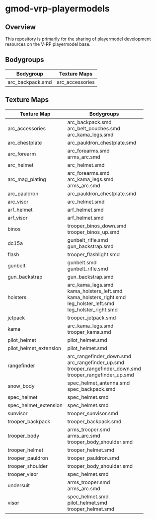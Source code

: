 # gmod-vrp-playermodels
## Overview
This repository is primarily for the sharing of playermodel development resources on the V-RP playermodel base.

## Bodygroups
|   Bodygroup           |   Texture Maps                                                            |
|-----------------------|---------------------------------------------------------------------------|
|   arc_backpack.smd    |   arc_accessories

## Texture Maps
|   Texture Map         |   Bodygroups                                                              |
|-----------------------|---------------------------------------------------------------------------|
|   arc_accessories         |   arc_backpack.smd<br>arc_belt_pouches.smd<br>arc_kama_legs.smd
|   arc_chestplate          |   arc_pauldron_chestplate.smd
|   arc_forearm             |   arc_forearms.smd<br>arms_arc.smd
|   arc_helmet              |   arc_helmet.smd
|   arc_mag_plating         |   arc_forearms.smd<br>arc_kama_legs.smd<br>arms_arc.smd
|   arc_pauldron            |   arc_pauldron_chestplate.smd
|   arc_visor               |   arc_helmet.smd
|   arf_helmet              |   arf_helmet.smd
|   arf_visor               |   arf_helmet.smd
|   binos                   |   trooper_binos_down.smd<br>trooper_binos_up.smd
|   dc15a                   |   gunbelt_rifle.smd<br>gun_backstrap.smd
|   flash                   |   trooper_flashlight.smd
|   gunbelt                 |   gunbelt.smd<br>gunbelt_rifle.smd
|   gun_backstrap           |   gun_backstrap.smd
|   holsters                |   arc_kama_legs.smd<br>kama_holsters_left.smd<br>kama_holsters_right.smd<br>leg_holster_left.smd<br>leg_holster_right.smd
|   jetpack                 |   trooper_jetpack.smd
|   kama                    |   arc_kama_legs.smd<br>trooper_kama.smd
|   pilot_helmet            |   pilot_helmet.smd
|   pilot_helmet_extension  |   pilot_helmet.smd
|   rangefinder             |   arc_rangefinder_down.smd<br>arc_rangefinder_up.smd<br>trooper_rangefinder_down.smd<br>trooper_rangefinder_up.smd
|   snow_body               |   spec_helmet_antenna.smd<br>spec_backpack.smd
|   spec_helmet             |   spec_helmet.smd
|   spec_helmet_extension        |   spec_helmet.smd
|   sunvisor                |   trooper_sunvisor.smd
|   trooper_backpack        |   trooper_backpack.smd
|   trooper_body            |   arms_trooper.smd<br>arms_arc.smd<br>trooper_body_shoulder.smd
|   trooper_helmet          |   trooper_helmet.smd
|   trooper_pauldron        |   trooper_pauldron.smd
|   trooper_shoulder        |   trooper_body_shoulder.smd
|   trooper_visor           |   spec_helmet.smd
|   undersuit               |   arms_trooper.smd<br>arms_arc.smd
|   visor                   |   spec_helmet.smd<br>pilot_helmet.smd<br>trooper_helmet.smd